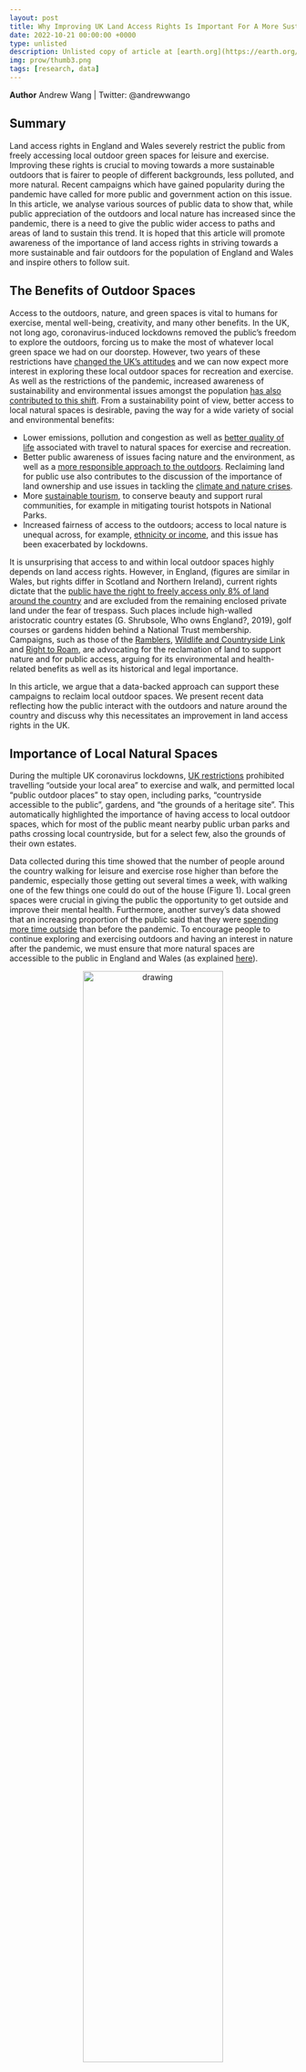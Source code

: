 ```yaml
---
layout: post
title: Why Improving UK Land Access Rights Is Important For A More Sustainable Outdoors
date: 2022-10-21 00:00:00 +0000
type: unlisted
description: Unlisted copy of article at [earth.org](https://earth.org/data_visualization/uk-land-access-rights/) # Add post description (optional)
img: prow/thumb3.png
tags: [research, data] 
---
```


**Author** Andrew Wang | Twitter: @andrewwango

## Summary

Land access rights in England and Wales severely restrict the public from freely accessing local outdoor green spaces for leisure and exercise. Improving these rights is crucial to moving towards a more sustainable outdoors that is fairer to people of different backgrounds, less polluted, and more natural. Recent campaigns which have gained popularity during the pandemic have called for more public and government action on this issue. In this article, we analyse various sources of public data to show that, while public appreciation of the outdoors and local nature has increased since the pandemic, there is a need to give the public wider access to paths and areas of land to sustain this trend. It is hoped that this article will promote awareness of the importance of land access rights in striving towards a more sustainable and fair outdoors for the population of England and Wales and inspire others to follow suit. 

## The Benefits of Outdoor Spaces

Access to the outdoors, nature, and green spaces is vital to humans for exercise, mental well-being, creativity, and many other benefits. In the UK, not long ago, coronavirus-induced lockdowns removed the public’s freedom to explore the outdoors, forcing us to make the most of whatever local green space we had on our doorstep. However, two years of these restrictions have [changed the UK’s attitudes](http://www.ramblers.org.uk/thegrassisntgreener) and we can now expect more interest in exploring these local outdoor spaces for recreation and exercise. As well as the restrictions of the pandemic, increased awareness of sustainability and environmental issues amongst the population [has also contributed to this shift](https://www2.deloitte.com/uk/en/pages/press-releases/articles/four-out-of-five-uk-consumers-adopt-more-sustainable-lifestyle-choices-during-covid-19-pandemic.html). From a sustainability point of view, better access to local natural spaces is desirable, paving the way for a wide variety of social and environmental benefits:

*   Lower emissions, pollution and congestion as well as [better quality of life](http://www.ramblers.org.uk/thegrassisntgreener) associated with travel to natural spaces for exercise and recreation.
*   Better public awareness of issues facing nature and the environment, as well as a [more responsible approach to the outdoors](https://www.theguardian.com/environment/2022/oct/13/people-are-right-to-trespass-in-fight-for-right-to-roam-in-england-says-green-mp-caroline-lucas). Reclaiming land for public use also contributes to the discussion of the importance of land ownership and use issues in tackling the [climate and nature crises](https://whoownsengland.org/2022/04/27/why-land-ownership-is-crucial-climate-nature-crises/).
*   More [sustainable tourism](https://www.nationalparksengland.org.uk/__data/assets/pdf_file/0023/26780/NPE-Position-Statement-Sustainable-Tourism-2013.pdf), to conserve beauty and support rural communities, for example in mitigating tourist hotspots in National Parks.
*   Increased fairness of access to the outdoors; access to local nature is unequal across, for example, [ethnicity or income](https://neweconomics.org/2021/01/escaping-green-deprivation), and this issue has been exacerbated by lockdowns.

It is unsurprising that access to and within local outdoor spaces highly depends on land access rights. However, in England, (figures are similar in Wales, but rights differ in Scotland and Northern Ireland), current rights dictate that the [public have the right to freely access only 8% of land around the country](https://www.ramblers.org.uk/policy/england/access/access-to-wild-open-countryside-or-the-right-to-roam.aspx) and are excluded from the remaining enclosed private land under the fear of trespass. Such places include high-walled aristocratic country estates (G. Shrubsole, Who owns England?, 2019), golf courses or gardens hidden behind a National Trust membership. Campaigns, such as those of the [Ramblers](https://dontloseyourway.ramblers.org.uk/), [Wildlife and Countryside Link](https://www.wcl.org.uk/nature-for-everyone.asp) and [Right to Roam](https://www.righttoroam.org.uk/), are advocating for the reclamation of land to support nature and for public access, arguing for its environmental and health-related benefits as well as its historical and legal importance.

In this article, we argue that a data-backed approach can support these campaigns to reclaim local outdoor spaces. We present recent data reflecting how the public interact with the outdoors and nature around the country and discuss why this necessitates an improvement in land access rights in the UK.

## Importance of Local Natural Spaces

During the multiple UK coronavirus lockdowns, [UK restrictions](http://web.archive.org/web/20210107005810/https:/www.gov.uk/guidance/national-lockdown-stay-at-home#exercising) prohibited travelling “outside your local area” to exercise and walk, and permitted local “public outdoor places” to stay open, including parks, “countryside accessible to the public”, gardens, and “the grounds of a heritage site”. This automatically highlighted the importance of having access to local outdoor spaces, which for most of the public meant nearby public urban parks and paths crossing local countryside, but for a select few, also the grounds of their own estates.

Data collected during this time showed that the number of people around the country walking for leisure and exercise rose higher than before the pandemic, especially those getting out several times a week, with walking one of the few things one could do out of the house (Figure 1). Local green spaces were crucial in giving the public the opportunity to get outside and improve their mental health. Furthermore, another survey’s data showed that an increasing proportion of the public said that they were [spending more time outside](https://www.ons.gov.uk/economy/environmentalaccounts/articles/howhaslockdownchangedourrelationshipwithnature/2021-04-26) than before the pandemic. To encourage people to continue exploring and exercising outdoors and having an interest in nature after the pandemic, we must ensure that more natural spaces are accessible to the public in England and Wales (as explained [here](https://www.righttoroam.org.uk/)).

<p align="center">
<img src="{{site.baseurl}}/assets/img/EO/Figure1.png" alt="drawing" width="70%"/>
</p>

_Figure 1:_ _Proportion of adults who walk for leisure averaged across all of England from 2016 to 2021, according to the [Active Lives Survey](https://www.gov.uk/government/statistical-data-sets/walking-and-cycling-statistics-cw) by Sport England. This graph incorporates the recently released 2021 survey data not included on past reports; 2022 survey data is scheduled for release in summer 2023._

To support the idea that these outdoor spaces remain important even after the pandemic has ended, recent data presented in Figure 2 showed that both interest in exercising locally and leisure visits to green spaces has stayed at an elevated level compared to before the pandemic – in particular, local exercise interest remains at a statistically significant higher level than before. This suggests the prolonged importance of local outdoor spaces, supporting the focus on sustainable access to the outdoors long after the pandemic.

<p align="center">
<img src="{{site.baseurl}}/assets/img/EO/Figure2.png" alt="drawing" width="70%"/>
</p>

_Figure 2._ _**Left**: Google search interest in “walks near me” and “local walks”, according to [Google Trends](https://www.google.com/trends) data from 2018 to present, inspired by [this article](https://people-and-nature-survey-defra.hub.arcgis.com/pages/blog#google_trends_blog). Each series is normalised according to its own data within the timeframe, so the units are arbitrary and comparison cannot be made between series. An unpaired t-test between pre- and post- pandemic search results suggests a highly statistically significant difference (p≈10\-11) for both series (assuming stationarity). **Right**: proportion of adults who visited green and natural spaces for leisure in the past fortnight from April 2020 to March 2022 in England, according to the [People and Nature Survey](https://www.gov.uk/government/collections/people-and-nature-survey-for-england). This incorporates recently released monthly indicator data not presented on government reports. Data before this period is not available since the [data](https://www.gov.uk/government/collections/monitor-of-engagement-with-the-natural-environment-survey-purpose-and-results) was collected in a different format, and data after this period is unreleased._

**Towards A Public-Informed Approach to Land Access Rights**

The data above has shown that green and natural spaces in the local area are important to people seeking to go outdoors for leisure and have an interest in nature. However, the public is legally barred from setting foot on the vast majority of the outdoors around the country – 92% – because of poor land access rights dictating the few places granted access to the public and defining the rest as trespass. In this section, we consider a direction for a possible solution.

In line with the data-backed approach of this article, we compare where there is land granted public access by law with where the public are actually walking and moving. The hypothesis is that there may be private paths or areas of land which show public activity, whether out of convenience, unawareness, or simple desire to explore local green spaces. Surely land access rights should evolve to reflect and protect by law the places where people want to walk? Suggestions from these findings could then strengthen existing campaigns to reclaim private areas for the public, such as that of the [Ramblers](https://dontloseyourway.ramblers.org.uk/).

For our approach, we take the English and Welsh network of publicly accessible paths, called [public rights of way](https://www.legislation.gov.uk/ukpga/2000/37/contents) (PRoW), as a proxy for land access. As a simple illustrative analysis using openly available data, we compare the rights of way network with a large dataset of public GPS traces recorded around the country by members of the public. Example results for Bedfordshire are shown in Figure 3.

It must be mentioned that there are many other interesting data-oriented avenues of highlighting regional need for access to outdoors spaces. For example, in hyper-urban settings such as Greater London, [a tool](https://devpost.com/software/green-space-suggestion-tool) was built to suggest areas for green space creation based on current green space access and demand, pollution and land availability.

<iframe style="width: 100%; height: 300px;" src="https://andrewwango.github.io/assets/html/Beds_EO.html"></iframe>

_Figure 3._ _Interactive map showing GPS activity recorded by the public (such as walking, running and cycling) in Bedford and Central Bedfordshire up to 2013, taken from a [dump of GPX file data](http://zverik.openstreetmap.ru/gps/files/extracts/index.html) from OpenStreetMap in 2013. Black represents activity data that coincides with public rights of way, that is, where the activity was legal. Red/magenta represents activity data that does not, that is, where the activity counted as trespass. Deeper red indicates higher activity levels. Read more and get started with analysing other areas by following the instructions in the code: [github.com/Andrewwango/prow-ml](https://github.com/Andrewwango/prow-ml)_

We see that, while most activity coincides with where it is legal (and often signposted), there are paths of interest that are not public, which therefore can be fenced or blocked without notice. For such a path, this information could be used to support a campaign to change their status, especially if the path has already been identified as, for example, a former historic right of way (cf. the [Ramblers](https://dontloseyourway.ramblers.org.uk/)). Of course, our identified paths will inevitably be a subset of all possibilities since trespass that is recorded is a subset of the total desire to trespass.

**Conclusion**

Nature should be accessible for all, and survey data presented in this article has shown us that the public’s interest in nature and accessing the outdoors for exercise and recreation locally is now higher than before the pandemic. This is important in moving towards a more sustainable approach towards the outdoors.

The limited public land access rights in England and Wales mean that for the majority population, access to much of the outdoors and countryside is illegal, behind closed doors or subject to a fee. By looking at data showing public activity on footpaths, we can identify possible paths to protect with the status of being free for the public to access.

There is much more work to be done in providing fairer access to the outdoors in England and Wales. For readers from other countries, I would love to hear about attitudes towards how land access rights shape the sustainability of the outdoors – please [get in touch](https://twitter.com/messages/compose?recipient_id=869203021267443712)!

_Note: all statements about availability of released data is true as of date of publication._